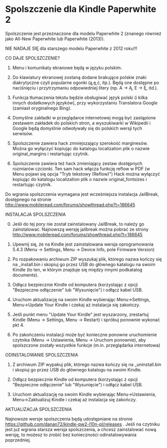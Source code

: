 Spolszczenie dla Kindle Paperwhite 2
====================================

Spolszczenie jest przeznaczone dla modelu Paperwhite 2 (znanego również jako 
All-New Paperwhite lub Paperwhite (2013)).

NIE NADAJE SIĘ dla starszego modelu Paperwhite z 2012 roku!!!


CO DAJE SPOLSZCZENIE?
 
1) Menu i komunikaty ekranowe będą w języku polskim.

2) Do klawiatury ekranowej zostaną dodane brakujące polskie znaki diakrytyczne czyli 
   popularne ogonki (ą,ę,ć, itp.).  Będą one dostępne po naciśnięciu i przytrzymaniu
   odpowiedniej litery (np. A -> Ą, E -> Ę, itd.).
   
3) Funkcja tłumaczenia tekstu będzie obsługiwać język polski (i kilka innych dodatkowych języków),
   przy wykorzystaniu Translatora Google (zamiast oryginalnego Bing).
   
4) Domyślne zakładki w przeglądarce internetowej mogą być zastąpione zestawem zakładek do
   polskich stron, a wyszukiwarki w Wikipedii i Google będą domyślnie odwoływały się do 
   polskich wersji tych serwisów.
   
5) Spolszczenie zawiera hack zmniejszający szerokość marginesów. Można go wyłączyć kopiując
   do katalogu localization plik o nazwie original_margins i restartując czytnik.
   
6) Spolszczenie zawiera też hack zmieniający zestaw dostępnych rozmiarów czcionki. 
   Ten sam hack włącza funkcję reflow w PDF (w Menu pojawi się opcja "Tryb tekstowy (Reflow)")
   Hack można wyłączyć kopiując do katalogu localization plik o nazwie original_fontsizes 
   i restartując czytnik.


Do wgrania spolszczenia wymagana jest wcześniejsza instalacja JailBreak, 
dostępnego na stronie http://www.mobileread.com/forums/showthread.php?t=186645


INSTALACJA SPOLSZCZENIA

0) Jeśli do tej pory nie został zainstalowany JailBreak, to należy go zainstalować.
   Najnowszą wersję jailbreak można pobrać ze strony http://www.mobileread.com/forums/showthread.php?t=186645

1) Upewnij się, że na Kindle jest zainstalowana wersja oprogramowania 5.4.3
   (Menu -> Settings, Menu -> Device Info, pole Firmware Version)

2) Po rozpakowaniu archiwum ZIP wyszukaj plik, którego nazwa kończy się na _install.bin 
   i skopiuj go przez  USB do głównego katalogu na swoim Kindle 
   (to ten, w którym znajduje się między innymi podkatalog documents).

3) Odłącz bezpiecznie Kindle od komputera (korzystając z opcji "Bezpieczne odłączenie" 
   lub "Wysunięcie") i odłącz kabel USB.

4) Uruchom aktualizację na swoim Kindle wybierając Menu->Settings, Menu->Update Your Kindle 
   i czekaj aż instalacja się zakończy.

5) Jeśli punkt menu "Update Your Kindle" jest wyszarzony, zrestartuj Kindle 
   (Menu -> Settings, Menu -> Restart) i spróbuj ponownie wykonać pkt 4.

6) Po zakończeniu instalacji może być konieczne ponowne uruchomienie czytnika
   (Menu -> Ustawienia, Menu -> Uruchom ponownie), aby spolszczone zostały wszystkie 
   funkcje (m.in. przeglądarka internetowa)

ODINSTALOWANIE SPOLSZCZENIA

1) Z archiwum ZIP wypakuj plik, którego nazwa kończy się na _uninstall.bin 
   i skopiuj go przez  USB do głównego katalogu na swoim Kindle.

2) Odłącz bezpiecznie Kindle od komputera (korzystając z opcji "Bezpieczne odłączenie" 
   lub "Wysunięcie") i odłącz kabel USB.

3) Uruchom aktualizację na swoim Kindle wybierając Menu->Ustawienia, Menu->Zaktualizuj Kindle 
   i czekaj aż instalacja się zakończy.  

   
AKTUALIZACJA SPOLSZCZENIA 

Najnowsze wersje spolszczenia będą udostępniane na stronie 
https://github.com/danan72/kindle-pw2-l10n-pl/releases .
Jeśli na czytniku jest już wgrana starsza wersja spolszczenia, a chcesz zainstalować nową
wersję, to możesz to zrobić bez konieczności odinstalowywania poprzedniej.

